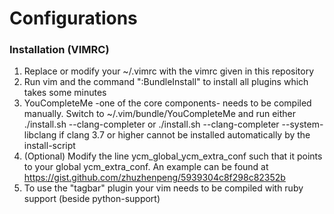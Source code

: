 # Configurations

### Installation (VIMRC)
1. Replace or modify your ~/.vimrc with the vimrc given in this repository
2. Run vim and the command ":BundleInstall" to install all plugins which takes some minutes
3. YouCompleteMe -one of the core components- needs to be compiled manually. Switch to ~/.vim/bundle/YouCompleteMe and run either ./install.sh --clang-completer  or ./install.sh --clang-completer --system-libclang if clang 3.7 or higher cannot be installed automatically by the install-script
4. (Optional) Modify the line ycm_global_ycm_extra_conf such that it points to your global ycm_extra_conf. An example can be found at https://gist.github.com/zhuzhenpeng/5939304c8f298c82352b
5. To use the "tagbar" plugin your vim needs to be compiled with ruby support (beside python-support)
